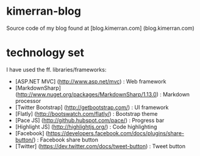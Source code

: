 kimerran-blog
=============

Source code of my blog found at [blog.kimerran.com] (blog.kimerran.com)


technology set
==============
I have used the ff. libraries/frameworks:
- [ASP.NET MVC] (http://www.asp.net/mvc) : Web framework
- [MarkdownSharp] (http://www.nuget.org/packages/MarkdownSharp/1.13.0) : Markdown processor
- [Twitter Bootstrap] (http://getbootstrap.com/) : UI framework
- [Flatly] (http://bootswatch.com/flatly/) : Bootstrap theme
- [Pace JS] (http://github.hubspot.com/pace/) : Progress bar
- [Highlight JS] (http://highlightjs.org/) : Code highlighting
- [Facebook] (https://developers.facebook.com/docs/plugins/share-button/) : Facebook share button
- [Twitter] (https://dev.twitter.com/docs/tweet-button) : Tweet button
